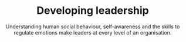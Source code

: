 ---
image: /assets/images/banner/IMG_5054.jpg
title: Developing leadership
subtitle: Understanding human social behaviour, self-awareness and the skills to regulate emotions make leaders at every level of an organisation.
text-position: left

---